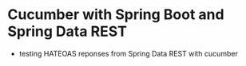 # Cucumber with Spring Boot and Spring Data REST

- testing HATEOAS reponses from Spring Data REST with cucumber